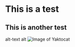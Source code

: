 # This is a test
## This is another test

alt-text alt
![Image of Yaktocat](https://octodex.github.com/images/yaktocat.png)
